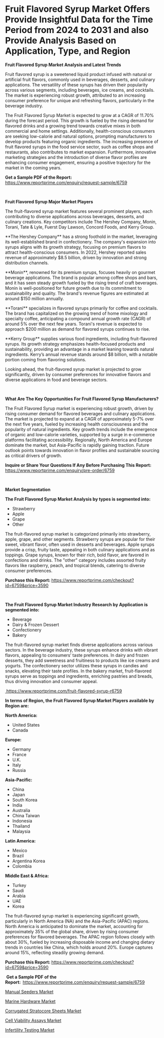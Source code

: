 <p><h1>Fruit Flavored Syrup Market Offers Provide Insightful Data for the Time Period from 2024 to 2031 and also Provide Analysis Based on Application, Type, and Region</h1></p><p><strong>Fruit Flavored Syrup Market Analysis and Latest Trends</strong></p>
<p><p>Fruit flavored syrup is a sweetened liquid product infused with natural or artificial fruit flavors, commonly used in beverages, desserts, and culinary applications. The versatility of these syrups has driven their popularity across various segments, including beverages, ice creams, and cocktails. The market is experiencing robust growth, attributed to an increasing consumer preference for unique and refreshing flavors, particularly in the beverage industry.</p><p>The Fruit Flavored Syrup Market is expected to grow at a CAGR of 11.70% during the forecast period. This growth is fueled by the rising demand for flavored drinks and a growing trend towards creative mixes in both commercial and home settings. Additionally, health-conscious consumers are seeking low-calorie and natural options, prompting manufacturers to develop products featuring organic ingredients. The increasing presence of fruit flavored syrups in the food service sector, such as coffee shops and restaurants, also contributes to market expansion. Furthermore, innovative marketing strategies and the introduction of diverse flavor profiles are enhancing consumer engagement, ensuring a positive trajectory for the market in the coming years.</p></p>
<p><strong>Get a Sample PDF of the Report:&nbsp;</strong> <a href="https://www.reportprime.com/enquiry/request-sample/6759">https://www.reportprime.com/enquiry/request-sample/6759</a></p>
<p>&nbsp;</p>
<p><strong>Fruit Flavored Syrup Major Market Players</strong></p>
<p><p>The fruit-flavored syrup market features several prominent players, each contributing to diverse applications across beverages, desserts, and culinary creations. Key competitors include The Hershey Company, Monin, Torani, Tate & Lyle, Fuerst Day Lawson, Concord Foods, and Kerry Group.</p><p>**The Hershey Company** has a strong foothold in the market, leveraging its well-established brand in confectionery. The company's expansion into syrups aligns with its growth strategy, focusing on premium flavors to attract health-conscious consumers. In 2022, Hershey reported sales revenue of approximately $8.5 billion, driven by innovation and strong distribution channels.</p><p>**Monin**, renowned for its premium syrups, focuses heavily on gourmet beverage applications. The brand is popular among coffee shops and bars, and it has seen steady growth fueled by the rising trend of craft beverages. Monin is well-positioned for future growth due to its commitment to sustainability and quality. The brand's revenue figures are estimated at around $150 million annually.</p><p>**Torani** specializes in flavored syrups primarily for coffee and cocktails. The brand has capitalized on the growing trend of home mixology and specialty coffee, anticipating a compound annual growth rate (CAGR) of around 5% over the next few years. Torani's revenue is expected to approach $200 million as demand for flavored syrups continues to rise.</p><p>**Kerry Group** supplies various food ingredients, including fruit-flavored syrups. Its growth strategy emphasizes health-focused products and sustainability, providing an advantage in a market leaning towards natural ingredients. Kerry’s annual revenue stands around $8 billion, with a notable portion coming from flavoring solutions.</p><p>Looking ahead, the fruit-flavored syrup market is projected to grow significantly, driven by consumer preferences for innovative flavors and diverse applications in food and beverage sectors.</p></p>
<p>&nbsp;</p>
<p><strong>What Are The Key Opportunities For Fruit Flavored Syrup Manufacturers?</strong></p>
<p><p>The Fruit Flavored Syrup market is experiencing robust growth, driven by rising consumer demand for flavored beverages and culinary applications. The market is projected to expand at a CAGR of approximately 5-7% over the next five years, fueled by increasing health consciousness and the popularity of natural ingredients. Key growth trends include the emergence of organic and low-calorie varieties, supported by a surge in e-commerce platforms facilitating accessibility. Regionally, North America and Europe dominate the market, but Asia-Pacific is rapidly gaining traction. Future outlook points towards innovation in flavor profiles and sustainable sourcing as critical drivers of growth.</p></p>
<p><strong>Inquire or Share Your Questions If Any Before Purchasing This Report:</strong> <a href="https://www.reportprime.com/enquiry/pre-order/6759">https://www.reportprime.com/enquiry/pre-order/6759</a></p>
<p>&nbsp;</p>
<p><strong>Market Segmentation</strong></p>
<p><strong>The Fruit Flavored Syrup Market Analysis by types is segmented into:</strong></p>
<p><ul><li>Strawberry</li><li>Apple</li><li>Grape</li><li>Other</li></ul></p>
<p><p>The fruit-flavored syrup market is categorized primarily into strawberry, apple, grape, and other segments. Strawberry syrups are popular for their sweet, vibrant flavor, often used in desserts and beverages. Apple syrups provide a crisp, fruity taste, appealing in both culinary applications and as toppings. Grape syrups, known for their rich, bold flavor, are favored in confections and drinks. The "other" category includes assorted fruity flavors like raspberry, peach, and tropical blends, catering to diverse consumer preferences.</p></p>
<p><strong>Purchase this Report:&nbsp;</strong><a href="https://www.reportprime.com/checkout?id=6759&price=3590">https://www.reportprime.com/checkout?id=6759&price=3590</a></p>
<p>&nbsp;</p>
<p><strong>The Fruit Flavored Syrup Market Industry Research by Application is segmented into:</strong></p>
<p><ul><li>Beverage</li><li>Dairy & Frozen Dessert</li><li>Confectionery</li><li>Bakery</li></ul></p>
<p><p>The fruit-flavored syrup market finds diverse applications across various sectors. In the beverage industry, these syrups enhance drinks with vibrant flavors, appealing to consumers’ taste preferences. In dairy and frozen desserts, they add sweetness and fruitiness to products like ice creams and yogurts. The confectionery sector utilizes these syrups in candies and snacks, elevating their taste profiles. In the bakery market, fruit-flavored syrups serve as toppings and ingredients, enriching pastries and breads, thus driving innovation and consumer appeal.</p></p>
<p><a href="https://www.reportprime.com/fruit-flavored-syrup-r6759">&nbsp;https://www.reportprime.com/fruit-flavored-syrup-r6759</a></p>
<p><strong>In terms of Region, the Fruit Flavored Syrup Market Players available by Region are:</strong></p>
<p>
    <p> <strong> North America: </strong>
        <ul>
            <li>United States</li>
            <li>Canada</li>
        </ul>
        </p> 
    <p> <strong> Europe: </strong>
        <ul>
            <li>Germany</li>
            <li>France</li>
            <li>U.K.</li>
            <li>Italy</li>
            <li>Russia</li>
        </ul>
        </p> 
    <p> <strong> Asia-Pacific: </strong>
        <ul>
            <li>China</li>
            <li>Japan</li>
            <li>South Korea</li>
            <li>India</li>
            <li>Australia</li>
            <li>China Taiwan</li>
            <li>Indonesia</li>
            <li>Thailand</li>
            <li>Malaysia</li>
        </ul>
        </p> 
    <p> <strong> Latin America: </strong>
        <ul>
            <li>Mexico</li>
            <li>Brazil</li>
            <li>Argentina Korea</li>
            <li>Colombia</li>
        </ul>
        </p> 
    <p> <strong> Middle East & Africa: </strong>
        <ul>
            <li>Turkey</li>
            <li>Saudi</li>
            <li>Arabia</li>
            <li>UAE</li>
            <li>Korea</li>
        </ul>
    </p>
    </p>
<p><p>The fruit-flavored syrup market is experiencing significant growth, particularly in North America (NA) and the Asia-Pacific (APAC) regions. North America is anticipated to dominate the market, accounting for approximately 35% of the global share, driven by rising consumer preferences for flavored beverages. The APAC region follows closely with about 30%, fueled by increasing disposable income and changing dietary trends in countries like China, which holds around 20%. Europe captures around 15%, reflecting steadily growing demand.</p></p>
<p><strong>Purchase this Report: </strong><a href="https://www.reportprime.com/checkout?id=6759&price=3590">https://www.reportprime.com/checkout?id=6759&price=3590</a></p>
<p>&nbsp;<strong>Get a Sample PDF of the Report:&nbsp;&nbsp;</strong><a href="https://www.reportprime.com/enquiry/request-sample/6759">https://www.reportprime.com/enquiry/request-sample/6759</a></p>
<p><strong></strong></p>
<p><p><a href="https://medium.com/@alicemcglynn2022/navigating-the-global-manual-seeders-market-from-trends-to-strategy-for-period-from-2024-to-2031-b754b570dbf3">Manual Seeders Market</a></p><p><a href="https://medium.com/@alicemcglynn2022/marine-hardware-market-size-is-growing-at-cagr-of-13-3-5c56b3aff750">Marine Hardware Market</a></p><p><a href="https://issuu.com/reportprime-2/docs/corrugated-stratocore-sheets-market_d17f730ccb1314">Corrugated Stratocore Sheets Market</a></p><p><a href="https://www.linkedin.com/pulse/future-innovation-global-cell-viability-assays-market-ulfqe?trackingId=DYQ%2Fml6PT%2FSdUjo5lnnmhw%3D%3D">Cell Viability Assays Market</a></p><p><a href="https://www.linkedin.com/pulse/evaluating-global-infertility-testing-market-trends-growth-cnype?trackingId=ESOV0QwxRA2Vl8JyI57J%2FA%3D%3D">Infertility Testing Market</a></p></p>